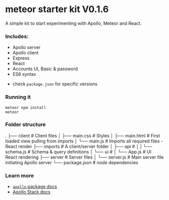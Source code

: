 # meteor starter kit V0.1.6

A simple kit to start experimenting with Apollo, Meteor and React.

### Includes:
- Apollo server
- Apollo client
- Express
- React
- Accounts UI, Basic & password
- ES6 syntax
* check `package.json` for specific versions


### Running it

```
meteor npm install
meteor
```

### Folder structure
.
├── client                  # Client files
│   ├── main.css            # Styles
│   ├── main.html           # First loaded view pulling from imports
│   └── main.js             # Imports all required files - React render
├── imports                 # A client/server folder
│   ├── api                 #
│   |  └── schema.js        # Schema & query definitions
│   └── ui                  #
│      └── App.js           # UI React rendering
├── server                  # Server files
│   └── server.js           # Main server file initiating Apollo server
└── package.json            # node dependencies


### Learn more

- [`apollo` package docs](https://github.com/apollostack/meteor-integration/)
- [Apollo Stack docs](http://docs.apollostack.com/)
